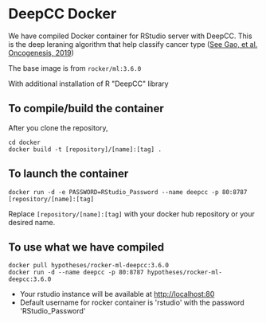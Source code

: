 # DeepCC Docker

We have compiled Docker container for RStudio server with DeepCC. This is the deep leraning algorithm that help classify cancer type ([See Gao, et al. Oncogenesis, 2019](https://www.nature.com/articles/s41389-019-0157-8))

The base image is from `rocker/ml:3.6.0` 

With additional installation of R "DeepCC" library

## To compile/build the container

After you clone the repository,
```
cd docker
docker build -t [repository]/[name]:[tag] .
```

## To launch the container
```
docker run -d -e PASSWORD=RStudio_Password --name deepcc -p 80:8787 [repository/[name]:[tag]
```
Replace `[repository/[name]:[tag]` with your docker hub repository or your desired name.

## To use what we have compiled

```
docker pull hypotheses/rocker-ml-deepcc:3.6.0
docker run -d --name deepcc -p 80:8787 hypotheses/rocker-ml-deepcc:3.6.0
```
- Your rstudio instance will be available at [http://localhost:80](http://localhost:80)
- Default username for rocker container is 'rstudio' with the password 'RStudio_Password'
